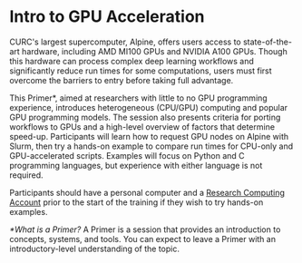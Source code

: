 # Intro to GPU Acceleration 
CURC's largest supercomputer, Alpine, offers users access to state-of-the-art hardware, including AMD MI100 GPUs and NVIDIA A100 GPUs. Though this hardware can process complex deep learning workflows and significantly reduce run times for some computations, users must first overcome the barriers to entry before taking full advantage.

This Primer*, aimed at researchers with little to no GPU programming experience, introduces heterogeneous (CPU/GPU) computing and popular GPU programming models. The session also presents criteria for porting workflows to GPUs and a high-level overview of factors that determine speed-up. Participants will learn how to request GPU nodes on Alpine with Slurm, then try a hands-on example to compare run times for CPU-only and GPU-accelerated scripts. Examples will focus on Python and C programming languages, but experience with either language is not required.

Participants should have a personal computer and a [Research Computing Account](https://curc.readthedocs.io/en/latest/getting_started/logging-in.html#getting-a-curc-account) prior to the start of the training if they wish to try hands-on examples. 

_*What is a Primer?_ A Primer is a session that provides an introduction to concepts, systems, and tools. You can expect to leave a Primer with an introductory-level understanding of the topic.
